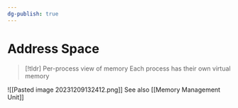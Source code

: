 ```yaml
---
dg-publish: true
---
```

# Address Space
> [!tldr] Per-process view of memory
> Each process has their own virtual memory

![[Pasted image 20231209132412.png]]
See also [[Memory Management Unit]]

